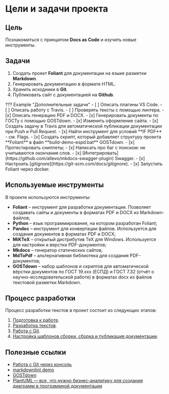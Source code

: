 # Цели и задачи проекта

## Цель

Познакомиться с принципом **Docs as Code** и изучить новые инструменты.

## Задачи

1. Создать проект **Foliant** для документации на языке разметки **Markdown**.
2. Генерировать документацию в формате HTML.
3. Хранить исходники в **Git**.
4. Публиковать сайт с документацией на **Github**. 

<if targets="site, ghp" kind="any">
??? Example "Дополнительные задачи"
    - [ ] Описать плагины VS Code.
    - [ ] Описать работу с Travis.
    - [ ] Проверять тексты с помощью линтера.
    - [x] Описать генерацию PDF и DOCX.
    - [x] Генерировать документы по ГОСТу с помощью GOSTdown.
    - [x] Изменить оформление сайта.
    - [x] Создать задачу в Travis для автоматической публикации документации при Push и Pull Request.
    - [x] Найти инструмент для условий **IF PDF** - см. Flags.
    - [x] Создать скрипт, который добавляет структуру проекта **Foliant** в файл **build-demo-espd.bat** GOSTdown.
    - [x] Протестировать сниппеты;
    - [x] Написать про баг с поиском: не учитываются окончания слов.
    - [x] [Интегрировать](https://github.com/allevo/mkdocs-swagger-plugin) Swagger.
    - [x] Настроить [gitignore](https://git-scm.com/docs/gitignore).
    - [x] Запустить Foliant через docker.
</if>

## Используемые инструменты

В проекте используются инструменты:

- **Foliant** – инструмент для разработки документации. Позволяет создавать сайты и документы в форматах PDF и DOCX из Markdown-файлов;
- **Python** – язык программирования, на котором разработан Foliant;
- **Pandoc** – инструмент для конвертации файлов. Используется для создания документов в форматах PDF и DOCX;
- **MiKTeX** – открытый дистрибутив TeX для Windows. Используется для настройки и верстки PDF-документов;
- **Mkdocs** – генератор статических сайтов;
- **MdToPdf** – альтернативная библиотека для создания PDF-документов;
- **GOSTdown** – набор шаблонов и скриптов для автоматической вёрстки документов по ГОСТ 19.xxx (ЕСПД) и ГОСТ 7.32 (отчёт о научно-исследовательской работе) в форматах docx из файлов текстовой разметки Markdown.

## Процесс разработки

Процесс разработки текстов в проект состоит из следующих этапов:

1. [Подготовка к работе](start.md).
1. [Разработка текстов](docs.md).
1. [Работа с Git](git.md).
1. [Настройка шаблонов сборки, сборка и публикация документации](publish.md).

## Полезные ссылки

- [Работа с Git через консоль](https://htmlacademy.ru/blog/useful/git/git-console)
- [markdownlint demo](https://dlaa.me/markdownlint/)
- [GOSTdown](https://gitlab.iaaras.ru/iaaras/gostdown)
- [PlantUML — все, что нужно бизнес-аналитику для создания диаграмм в программной документации](https://habr.com/ru/post/416077/)
